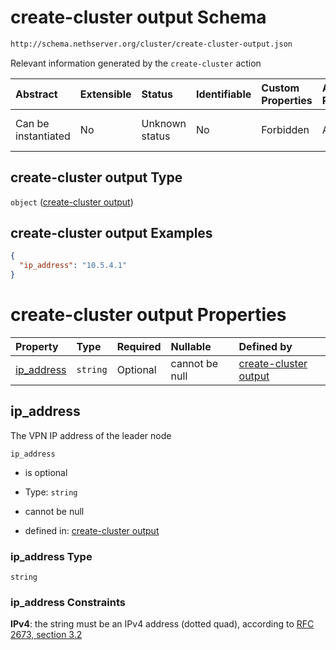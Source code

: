 # create-cluster output Schema

```txt
http://schema.nethserver.org/cluster/create-cluster-output.json
```

Relevant information generated by the `create-cluster` action

| Abstract            | Extensible | Status         | Identifiable | Custom Properties | Additional Properties | Access Restrictions | Defined In                                                                              |
| :------------------ | :--------- | :------------- | :----------- | :---------------- | :-------------------- | :------------------ | :-------------------------------------------------------------------------------------- |
| Can be instantiated | No         | Unknown status | No           | Forbidden         | Allowed               | none                | [create-cluster-output.json](cluster/create-cluster-output.json "open original schema") |

## create-cluster output Type

`object` ([create-cluster output](create-cluster-output.md))

## create-cluster output Examples

```json
{
  "ip_address": "10.5.4.1"
}
```

# create-cluster output Properties

| Property                   | Type     | Required | Nullable       | Defined by                                                                                                                                                       |
| :------------------------- | :------- | :------- | :------------- | :--------------------------------------------------------------------------------------------------------------------------------------------------------------- |
| [ip\_address](#ip_address) | `string` | Optional | cannot be null | [create-cluster output](create-cluster-output-properties-ip_address.md "http://schema.nethserver.org/cluster/create-cluster-output.json#/properties/ip_address") |

## ip\_address

The VPN IP address of the leader node

`ip_address`

* is optional

* Type: `string`

* cannot be null

* defined in: [create-cluster output](create-cluster-output-properties-ip_address.md "http://schema.nethserver.org/cluster/create-cluster-output.json#/properties/ip_address")

### ip\_address Type

`string`

### ip\_address Constraints

**IPv4**: the string must be an IPv4 address (dotted quad), according to [RFC 2673, section 3.2](https://tools.ietf.org/html/rfc2673 "check the specification")
